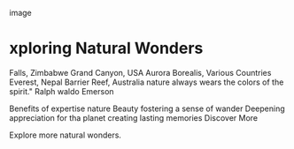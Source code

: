 image 
<h1>xploring Natural Wonders</h1>
Falls, Zimbabwe
Grand Canyon, USA
Aurora Borealis, Various Countries
Everest, Nepal
Barrier Reef, Australia
nature always wears the colors of the spirit." Ralph waldo Emerson

Benefits of expertise nature Beauty
fostering a sense of wander
Deepening appreciation for tha planet
creating lasting memories
Discover More





Explore more natural wonders.
